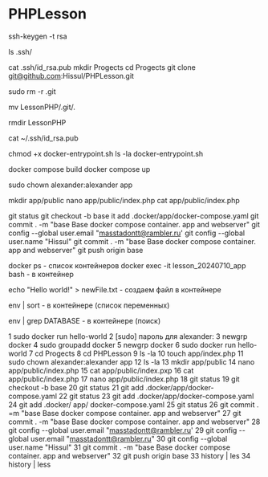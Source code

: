 # PHPLesson


<!-- генерирует ssh ключ  -->
ssh-keygen -t rsa 
<!--  -->
ls .ssh/
<!--  -->
cat .ssh/id_rsa.pub
mkdir Progects
cd Progects
git clone git@github.com:Hissul/PHPLesson.git

<!-- удаление старого .git -->
sudo rm -r .git

<!-- перемещение нового .git в корневую папку  -->
mv LessonPHP/.git/.

<!-- удаление ненужной папки -->
rmdir LessonPHP

<!--  -->
cat ~/.ssh/id_rsa.pub


chmod +x docker-entrypoint.sh
ls -la docker-entrypoint.sh


docker compose build
docker compose up


sudo chown alexander:alexander app

mkdir app/public
nano app/public/index.php
cat app/public/index.php


git status
git checkout -b base
it add .docker/app/docker-compose.yaml
git commit . -m "base Base docker compose container. app and webserver"
git config --global user.email "masstadontt@rambler.ru'
git config --global user.name "Hissul"
git commit . -m "base Base docker compose container. app and webserver"
git push origin base


docker ps - список контейнеров
docker exec -it lesson_20240710_app bash - в контейнер


echo "Hello world!" >  newFile.txt - создаем файл в контейнере

env | sort - в контейнере (список переменных)

env | grep DATABASE - в контейнере (поиск)







1  sudo docker run hello-world
    2  [sudo] пароль для alexander: 
    3  newgrp docker
    4  sudo groupadd docker
    5  newgrp docker
    6  sudo docker run hello-world
    7  cd Progects
    8  cd PHPLesson
    9  ls -la
   10  touch app/index.php
   11  sudo chown alexander:alexander app
   12  ls -la
   13  mkdir app/public
   14  nano app/public/index.php
   15  cat app/public/index.pxp
   16  cat app/public/index.php
   17  nano app/public/index.php
   18  git status
   19  git checkout -b base
   20  git status
   21  git add .docker/app/docker-compose.yaml
   22  git status
23  git add .docker/app/docker-compose.yaml
   24  git add .docker/ app/ docker-compose.yaml
   25  git status
   26  git commit . =m "base Base docker compose container. app and webserver"
   27  git commit . -m "base Base docker compose container. app and webserver"
   28  git config --global user.email "masstadontt@rambler.ru'
   29  git config --global user.email "masstadontt@rambler.ru"
   30  git config --global user.name "Hissul"
   31  git commit . -m "base Base docker compose container. app and webserver"
   32  git push origin base
   33  history | les
   34  history | less

